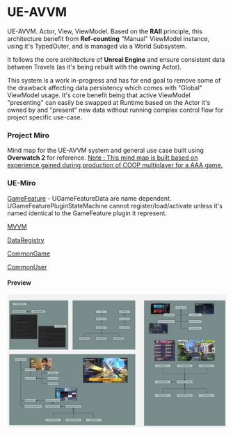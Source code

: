 # UE-AVVM

UE-AVVM. Actor, View, ViewModel. Based on the **RAII** principle, this architecture benefit from **Ref-counting** "Manual" ViewModel instance, using it's TypedOuter<Actor>, and is managed via a World Subsystem.

It follows the core architecture of **Unreal Engine** and ensure consistent data between Travels (as it's being rebuilt with the owning Actor).

This system is a work in-progress and has for end goal to remove some of the drawback affecting data persistency which comes with "Global" ViewModel usage. It's core benefit being that active ViewModel "presenting" can easily
be swapped at Runtime based on the Actor it's owned by and "present" new data without running complex control flow for project specific use-case.

### Project Miro

Mind map for the UE-AVVM system and general use case built using **Overwatch 2** for reference. [Note : This mind map is built based on experience gained during production of COOP multiplayer for a AAA game.](https://miro.com/welcomeonboard/bmZmV0ZtQko0Q1U1Y1BjcUdlOEVubkNaWlY5Ulo1Zm44dURNbTI2YlJ2ZFhSNkRZVFNSMVROVzQ3MXpKZ0V0NlMyb1VVY3d1bENxeTFhS2VZcG44L3BrK1c4REtRNkJ4MGhJYjlidlhDdVZKMVZTcVhYck1zcHFVd0t5aGxQK0JyVmtkMG5hNDA3dVlncnBvRVB2ZXBnPT0hdjE=?share_link_id=554815863683)

### UE-Miro

[GameFeature](https://miro.com/app/board/uXjVI9C3ofk=/?share_link_id=470254566267) - UGameFeatureData are name dependent. UGameFeaturePluginStateMachine cannot register/load/activate unless it's named identical to the GameFeature plugin it represent.

[MVVM](https://miro.com/app/board/uXjVI8PJltw=/?share_link_id=952318299614)

[DataRegistry](https://miro.com/app/board/uXjVI8q9jKI=/)

[CommonGame](https://miro.com/app/board/uXjVI8F91lE=/?share_link_id=765292763899)

[CommonUser](https://miro.com/app/board/uXjVI8F9wkE=/?share_link_id=331050441984)

#### Preview

![Mindmap](https://github.com/guyllaumedemers/UE-AVVM/blob/master/Content/gitRes/MindmapPreview.jpg)

